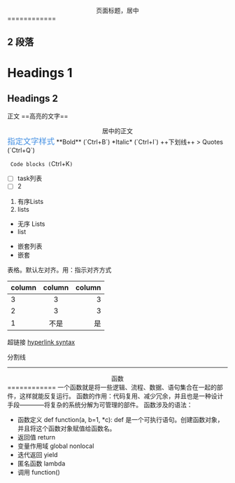 <center>页面标题，居中</center>
============


2	段落
-----------

# Headings 1
## Headings 2 ##




正文
==高亮的文字==
<center>居中的正文</center>
<font color="#4590e3" size="4px">指定文字样式</font>
**Bold** (`Ctrl+B`)
*Italic* (`Ctrl+I`)
++下划线++
> Quotes (`Ctrl+Q`)

`
Code blocks (`Ctrl+K`)
`

- [ ] task列表
- [ ] 2

1. 有序Lists
2. lists

- 无序 Lists
- list
 * 嵌套列表
 * 嵌套



表格。默认左对齐。用：指示对齐方式

| column | column | column |
|--------|:--------:|--------:|
|   3     |    3    |    3    |
|   2     |   3     |   3     |
|    1    |   不是     |    是    |

超链接
[hyperlink syntax](http://markdownpad.com)

分割线
***



<center>函数</center>
============
一个函数就是将一些逻辑、流程、数据、语句集合在一起的部件，这样就能反复运行。
函数的作用：代码复用、减少冗余，并且也是一种设计手段————将复杂的系统分解为可管理的部件。
函数涉及的语法：

- 函数定义  def function(a, b=1, *c):
  def 是一个可执行语句。创建函数对象，并且将这个函数对象赋值给函数名。
- 返回值  return
- 变量作用域  global  nonlocal
- 迭代返回  yield
- 匿名函数  lambda
- 调用 function()




















